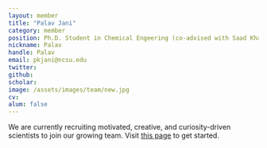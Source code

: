 ```yaml
---
layout: member
title: "Palav Jani"
category: member
position: Ph.D. Student in Chemical Engeering (co-advised with Saad Khan)
nickname: Palav
handle: Palav
email: pkjani@ncsu.edu
twitter: 
github: 
scholar: 
image: /assets/images/team/new.jpg
cv: 
alum: false
---
```


We are currently recruiting motivated, creative, and curiosity-driven scientists to join our growing team. Visit [this page](/join) to get started.